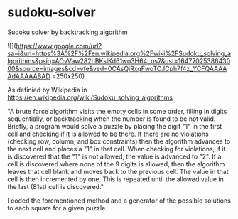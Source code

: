 # sudoku-solver
Sudoku solver by backtracking algorithm

![](https://www.google.com/url?sa=i&url=https%3A%2F%2Fen.wikipedia.org%2Fwiki%2FSudoku_solving_algorithms&psig=AOvVaw282hBKslKd61wo3H64Los7&ust=1647702538643000&source=images&cd=vfe&ved=0CAsQjRxqFwoTCJCph7f4z_YCFQAAAAAdAAAAABAD =250x250)


As definied by Wikipedia in https://en.wikipedia.org/wiki/Sudoku_solving_algorithms

"A brute force algorithm visits the empty cells in some order, filling in digits sequentially, or backtracking when the number is found to be not valid. Briefly, a program would solve a puzzle by placing the digit "1" in the first cell and checking if it is allowed to be there. If there are no violations (checking row, column, and box constraints) then the algorithm advances to the next cell and places a "1" in that cell. When checking for violations, if it is discovered that the "1" is not allowed, the value is advanced to "2". If a cell is discovered where none of the 9 digits is allowed, then the algorithm leaves that cell blank and moves back to the previous cell. The value in that cell is then incremented by one. This is repeated until the allowed value in the last (81st) cell is discovered."

I coded the forementioned method and a generator of the possible solutions to each square for a given puzzle.
